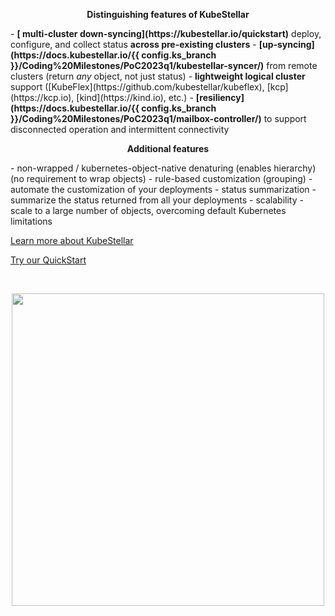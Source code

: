 <!-- <img alt="" width="500px" align="left" src="../KubeStellar-with-Logo.png" />

<br/>
<br/>
<br/>
<br/>

# Multi-cluster Configuration Management for Edge, Multi-Cloud, and Hybrid Cloud
 -->
<p align="center">
<b>Distinguishing features of KubeStellar</b>
</p>
- <b>[ multi-cluster down-syncing](https://kubestellar.io/quickstart)</b> deploy, configure, and collect status <b>across pre-existing clusters</b>
- <b>[up-syncing](https://docs.kubestellar.io/{{ config.ks_branch }}/Coding%20Milestones/PoC2023q1/kubestellar-syncer/)</b> from remote clusters (return <i>any</i> object, not just status)
- <b>lightweight logical cluster</b> support ([KubeFlex](https://github.com/kubestellar/kubeflex), [kcp](https://kcp.io), [kind](https://kind.io), etc.)
- <b>[resiliency](https://docs.kubestellar.io/{{ config.ks_branch }}/Coding%20Milestones/PoC2023q1/mailbox-controller/)</b> to support disconnected operation and intermittent connectivity

<br/>
<p align="center">
<b>Additional features</b>
</p>
- non-wrapped / kubernetes-object-native denaturing (enables hierarchy) (no requirement to wrap objects)
- rule-based customization (grouping) - automate the customization of your deployments
- status summarization - summarize the status returned from all your deployments
- scalability - scale to a large number of objects, overcoming default Kubernetes limitations

[Learn more about KubeStellar](./readme.md)

[Try our QuickStart](https://kubestellar.io/quickstart)

<br/>
<p align="center">
<img alt="" width="500px" align="center" src="./KubeStellar-with-Logo.png" />
</p>
<br/>
